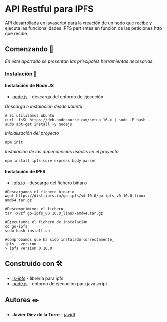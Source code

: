 # API Restful para IPFS

API desarrollada en javascript para la creación de un nodo que recibe
y ejecuta las funcionalidades IPFS pertientes en función de las peticiones http
que recibe.

## Comenzando 🚀

_En este apartado se presentan las principales herramientas necesarias._

### Instalación 🔧

#### Instalación de Node JS 

* [node.js](https://nodejs.org/es/download/) - descarga del entorno de ejecución

_Descarga e instalación desde ubuntu_

```
# Si utilizamos ubuntu
curl -fsSL https://deb.nodesource.com/setup_16.x | sudo -E bash -
sudo apt-get install -y nodejs
```

_Inicialización del proyecto_

```
npm init
```
_Instalación de las dependencias usadas en el proyecto_

```
npm install ipfs-core express body-parser
```

#### Instalación de IPFS

* [ipfs.io](https://dist.ipfs.io/#go-ipfs) - descarga del fichero binario

```
#Descargamos el fichero binario
wget https://dist.ipfs.io/go-ipfs/v0.10.0/go-ipfs_v0.10.0_linux-amd64.tar.gz

#Descomprimimos el fichero
tar -xvzf go-ipfs_v0.10.0_linux-amd64.tar.gz

#Ejecutamos el fichero de instalación
cd go-ipfs
sudo bash install.sh

#Comprobamos que ha sido instalado correctamente_
ipfs --version
> ipfs version 0.10.0
```


## Construido con 🛠️

* [js-ipfs](https://js.ipfs.io/) - librería para ipfs
* [node.js](https://nodejs.org/es/) - entorno de ejecución para javascript

## Autores ✒️

* **Javier Díez de la Torre** - [javidt](https://github.com/javidt)
